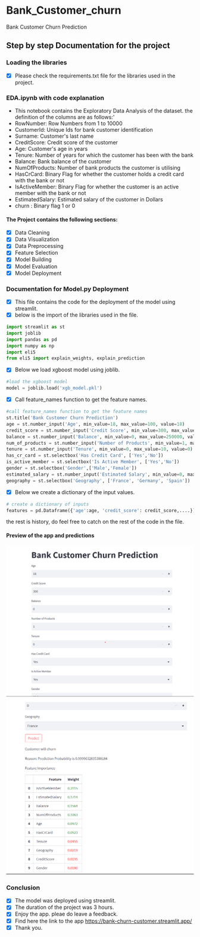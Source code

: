 # Bank_Customer_churn
Bank Customer Churn Prediction

## Step by step Documentation for the project

### Loading the libraries
- [x] Please check the requirements.txt file for the libraries used in the project.
### EDA.ipynb with code explanation
- This notebook contains the Exploratory Data Analysis of the dataset.
the definition of the columns are as follows:'
- RowNumber: Row Numbers from 1 to 10000
- CustomerId: Unique Ids for bank customer identification
- Surname: Customer's last name
- CreditScore: Credit score of the customer
- Age: Customer's age in years
- Tenure: Number of years for which the customer has been with the bank
- Balance: Bank balance of the customer
- NumOfProducts: Number of bank products the customer is utilising
- HasCrCard: Binary Flag for whether the customer holds a credit card with the bank or not
- IsActiveMember: Binary Flag for whether the customer is an active member with the bank or not
- EstimatedSalary: Estimated salary of the customer in Dollars
- churn : Binary flag 1 or 0
#### The Project contains the following sections:
- [x] Data Cleaning
- [x] Data Visualization
- [x] Data Preprocessing
- [x] Feature Selection
- [x] Model Building
- [x] Model Evaluation
- [x] Model Deployment
### Documentation for Model.py Deployment
- [x] This file contains the code for the deployment of the model using streamlit.
-[x] below is the import of the libraries used in the file.

```python
import streamlit as st
import joblib
import pandas as pd
import numpy as np
import eli5
from eli5 import explain_weights, explain_prediction
```
- [x] Below we load xgboost model  using joblib.
```python
#load the xgboost model
model = joblib.load('xgb_model.pkl')
```	
 - [x] Call feature_names function to get the feature names.
```python
#call feature_names function to get the feature names
st.title('Bank Customer Churn Prediction')
age = st.number_input('Age', min_value=18, max_value=100, value=18)
credit_score = st.number_input('Credit Score', min_value=300, max_value=850, value=300)
balance = st.number_input('Balance', min_value=0, max_value=250000, value=0)
num_of_products = st.number_input('Number of Products', min_value=1, max_value=4, value=1)
tenure = st.number_input('Tenure', min_value=0, max_value=10, value=0)
has_cr_card = st.selectbox('Has Credit Card', ['Yes','No'])
is_active_member = st.selectbox('Is Active Member', ['Yes','No'])
gender = st.selectbox('Gender',['Male','Female'])
estimated_salary = st.number_input('Estimated Salary', min_value=0, max_value=250000, value=0)
geography = st.selectbox('Geography', ['France', 'Germany', 'Spain'])
```
- [x] Below we create a dictionary of the input values.
```python
# create a dictionary of inputs
features = pd.Dataframe({'age':age, 'credit_score': credit_score,....})
```
the rest is history, do feel free to catch on the rest of the code in the file.

#### Preview of the app and predictions
![image](https://github.com/Mfundo-debug/Bank_Customer_churn/blob/main/pic.png)
![image](https://github.com/Mfundo-debug/Bank_Customer_churn/blob/main/pic_1.png)
### Conclusion
- [x] The model was deployed using streamlit.
- [x] The duration of the project was 3 hours.
- [x] Enjoy the app. pleae do leave a feedback.
- [x] Find here the link to the app https://bank-churn-customer.streamlit.app/
- [x] Thank you.